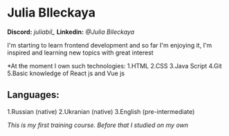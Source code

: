 # Julia BIleckaya
**Discord:**  *juliabil_*
**Linkedin:** *@Julia Bileckaya*

I'm starting to learn frontend development and so far I'm enjoying it, I'm inspired and learning new topics with great interest

*At the moment I own such technologies:
1.HTML
2.CSS
3.Java Script
4.Git
5.Basic knowledge of React js and Vue js

## Languages: 
1.Russian (native) 
2.Ukranian (native) 
3.English (pre-intermediate)

*This is my first training course. Before that I studied on my own*
